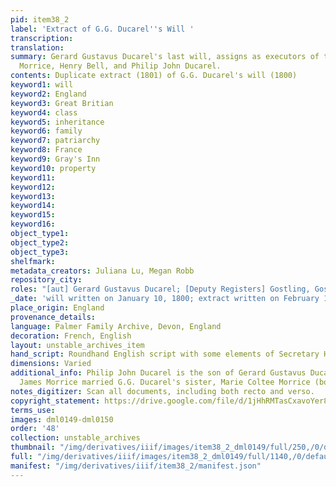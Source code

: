 ```yaml
---
pid: item38_2
label: 'Extract of G.G. Ducarel''s Will '
transcription:
translation:
summary: Gerard Gustavus Ducarel's last will, assigns as executors of the will James
  Morrice, Henry Bell, and Philip John Ducarel.
contents: Duplicate extract (1801) of G.G. Ducarel's will (1800)
keyword1: will
keyword2: England
keyword3: Great Britian
keyword4: class
keyword5: inheritance
keyword6: family
keyword7: patriarchy
keyword8: France
keyword9: Gray's Inn
keyword10: property
keyword11:
keyword12:
keyword13:
keyword14:
keyword15:
keyword16:
object_type1:
object_type2:
object_type3:
shelfmark:
metadata_creators: Juliana Lu, Megan Robb
repository_city:
roles: "[aut] Gerard Gustavus Ducarel; [Deputy Registers] Gostling, Gostling, Cresswell"
_date: 'will written on January 10, 1800; extract written on February 19, 1801 '
place_origin: England
provenance_details:
language: Palmer Family Archive, Devon, England
decoration: French, English
layout: unstable_archives_item
hand_script: Roundhand English script with some elements of Secretary Hand
dimensions: Varied
additional_info: Philip John Ducarel is the son of Gerard Gustavus Ducarel. Reverend
  James Morrice married G.G. Ducarel's sister, Marie Coltee Morrice (born Ducarel).
notes_digitizer: Scan all documents, including both recto and verso.
copyright_statement: https://drive.google.com/file/d/1jHhRMTasCxavoYer89Wn8_Xn65nL0sW0/view?usp=sharing
terms_use:
images: dml0149-dml0150
order: '48'
collection: unstable_archives
thumbnail: "/img/derivatives/iiif/images/item38_2_dml0149/full/250,/0/default.jpg"
full: "/img/derivatives/iiif/images/item38_2_dml0149/full/1140,/0/default.jpg"
manifest: "/img/derivatives/iiif/item38_2/manifest.json"
---
```

